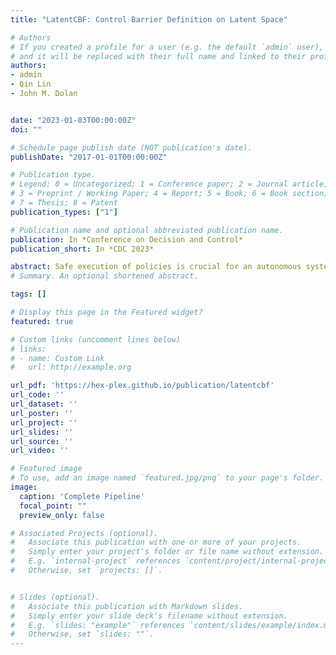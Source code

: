 ```yaml
---
title: "LatentCBF: Control Barrier Definition on Latent Space"

# Authors
# If you created a profile for a user (e.g. the default `admin` user), write the username (folder name) here 
# and it will be replaced with their full name and linked to their profile.
authors:
- admin
- Qin Lin
- John M. Dolan


date: "2023-01-03T00:00:00Z"
doi: ""

# Schedule page publish date (NOT publication's date).
publishDate: "2017-01-01T00:00:00Z"

# Publication type.
# Legend: 0 = Uncategorized; 1 = Conference paper; 2 = Journal article;
# 3 = Preprint / Working Paper; 4 = Report; 5 = Book; 6 = Book section;
# 7 = Thesis; 8 = Patent
publication_types: ["1"]

# Publication name and optional abbreviated publication name.
publication: In *Conference on Decision and Control*
publication_short: In *CDC 2023*

abstract: Safe execution of policies is crucial for an autonomous system. A popular choice for safety guarantees is CBF(Control Barrier Function). Traditional control barrier functions rely on explicit knowledge of the system dynamics and constraints. Hence We propose LatentCBF (LCBF), acontrol barrier function definition on the latent space of the agent’s observation. LCBFs exploit the properties of deep neural networks to learn a representation of the system used to construct a barrier function. This function acts as a safety constraint that the control signal must satisfy, regardless ofthe complex system dynamics and uncertainties. By learning this constraint in a latent space, LCBFs have the potential to enable the safe operation of complex systems in a wide range of applications, from autonomous driving to robotics and beyond.
# Summary. An optional shortened abstract.

tags: []

# Display this page in the Featured widget?
featured: true

# Custom links (uncomment lines below)
# links:
# - name: Custom Link
#   url: http://example.org

url_pdf: 'https://hex-plex.github.io/publication/latentcbf'
url_code: ''
url_dataset: ''
url_poster: ''
url_project: ''
url_slides: ''
url_source: ''
url_video: ''

# Featured image
# To use, add an image named `featured.jpg/png` to your page's folder. 
image:
  caption: 'Complete Pipeline'
  focal_point: ""
  preview_only: false

# Associated Projects (optional).
#   Associate this publication with one or more of your projects.
#   Simply enter your project's folder or file name without extension.
#   E.g. `internal-project` references `content/project/internal-project/index.md`.
#   Otherwise, set `projects: []`.


# Slides (optional).
#   Associate this publication with Markdown slides.
#   Simply enter your slide deck's filename without extension.
#   E.g. `slides: "example"` references `content/slides/example/index.md`.
#   Otherwise, set `slides: ""`.
---
```

